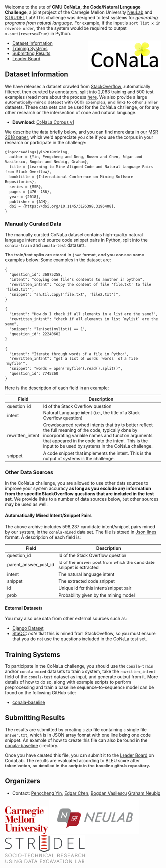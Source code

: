 Welcome to the site of **CMU CoNaLa, the Code/Natural Language Challenge**, a joint
project of the Carnegie Mellon University [NeuLab](http://www.cs.cmu.edu/~neulab/) and [STRUDEL](https://cmustrudel.github.io/) Lab! This
challenge was designed to test systems for *generating programs from natural
language*. For example, if the input is `sort list x in reverse order`, then
the system would be required to output `x.sort(reverse=True)` in Python.

<img style="float:right;" src="conala-logo.png" height="100"/>

* [Dataset Information](#dataset-information)
* [Training Systems](#training-systems)
* [Submitting Results](#submitting-results)
* [Leader Board](https://competitions.codalab.org/competitions/19175)

## Dataset Information

We have released a dataset crawled from [StackOverflow](http://stackoverflow.com),
automatically filtered, then curated by annotators, split into 2,063 training and
500 test examples (read more about the process [here](mining.md).
We also provide a large automatically-mined dataset with 600k
examples, and links to other similar datasets. These data sets can be used for
the CoNaLa challenge, or for any other research on the intersection of code and natural
language.

* **Download**: [CoNaLa Corpus v1](http://www.phontron.com/download/conala-corpus-v1.0.zip)

We describe the data briefly below, and you can find more data in
[our MSR 2018 paper](https://arxiv.org/pdf/1805.08949.pdf), which we'd appreciate
you cite if you use the corpus in your research or participate in the challenge:

```
@inproceedings{yin2018mining,
  author = {Yin, Pengcheng and Deng, Bowen and Chen, Edgar and Vasilescu, Bogdan and Neubig, Graham},
  title = {Learning to Mine Aligned Code and Natural Language Pairs from Stack Overflow},
  booktitle = {International Conference on Mining Software Repositories},
  series = {MSR},
  pages = {476--486},
  year = {2018},
  publisher = {ACM},
  doi = {https://doi.org/10.1145/3196398.3196408},
}
```

### Manually Curated Data

The manually curated CoNaLa dataset contains high-quality natural language
intent and source code snippet pairs in Python, split into the `conala-train`
and `conala-test` datasets. 

The train/test splits are stored in `json` format, and you can see some
examples below:
Some examples in the dataset are:

```
{
  "question_id": 36875258,
  "intent": "copying one file's contents to another in python", 
  "rewritten_intent": "copy the content of file 'file.txt' to file 'file2.txt'", 
  "snippet": "shutil.copy('file.txt', 'file2.txt')", 
}

{
  "intent": "How do I check if all elements in a list are the same?", 
  "rewritten_intent": "check if all elements in list `mylist` are the same", 
  "snippet": "len(set(mylist)) == 1", 
  "question_id": 22240602
}

{
  "intent": "Iterate through words of a file in Python", 
  "rewritten_intent": "get a list of words `words` of a file 'myfile'", 
  "snippet": "words = open('myfile').read().split()", 
  "question_id": 7745260
}
```

Here is the description of each field in an example:

Field | Description
------------ | -------------
question_id | Id of the Stack Overflow question
intent | Natural Language intent (i.e., the title of a Stack Overflow question)
rewritten_intent | Crowdsourced revised intents that try to better reflect the full meaning of the code, typically done by incorporating variable names and function arguments that appeared in the code into the intent. This is the input to be used by systems in the CoNaLa challenge.
snippet | A code snippet that implements the intent. This is the output of systems in the challenge.

### Other Data Sources

In the CoNaLa challenge, you are allowed to use other data sources to improve
your system accuracy **as long as you exclude any information from the specific
StackOverflow questions that are included in the test set**. We provide links
to a number of data sources below, but other sources may be used as well:

#### Automatically Mined Intent/Snippet Pairs
The above archive includes 598,237 candidate intent/snippet pairs mined by our 
system, in the `conala-mined` data set.
The file is stored in [Json lines](http://jsonlines.org/) format. 
A description of each field is:

Field | Description
------------ | -------------
question_id | Id of the Stack Overflow question
parent_answer_post_id | Id of the answer post from which the candidate snippet is extracted
intent | The natural language intent
snippet | The extracted code snippet
id | Unique id for this intent/snippet pair
prob | Probability given by the mining model

#### External Datasets

You may also use data from other external sources such as:
* [Django Dataset](https://ahcweb01.naist.jp/pseudogen/)
* [StaQC](https://github.com/LittleYUYU/StackOverflow-Question-Code-Dataset): *note* that this is mined from StackOveflow, so you must ensure that you do not use the questions included in the CoNaLa test set.

## Training Systems

To participate in the CoNaLa challenge, you should use the `conala-train`
and/or `conala-mined` datasets to train a system, take the `rewritten_intent`
field of the `conala-test` dataset as input, and generate output from it.
More details of how to do so, along with example scripts to perform preprocessing
and train a baseline sequence-to-sequence model can be found on the following GitHub site:

* [conala-baseline](https://github.com/conala-corpus/conala-baseline/)

## Submitting Results

The results are submitted by creating a zip file containing a single file `answer.txt`,
which is in JSON array format with one line being one code snippet. An example of how
to create this file can also be found in the [conala-baseline](https://github.com/conala-corpus/conala-baseline/)
directory.

Once you have created this file, you can submit it to the [Leader Board](https://competitions.codalab.org/competitions/19175) on CodaLab. The results are evaluated according to BLEU score after tokenization, as detailed in the scripts in the baseline github repository.

## Organizers

* Contact: [Pengcheng Yin](http://pcyin.me), [Edgar Chen](https://www.linkedin.com/in/edgar-chen-a4267bb8), [Bogdan Vasilescu](http://bvasiles.github.io) [Graham Neubig](http://phontron.com)

<a href="http://cmu.edu"><img alt="Carnegie Mellon University" src="cmu-logo.png" height="90"></a>
<a href="http://www.cs.cmu.edu/~neulab/"><img alt="NeuLab" src="neulab-logo.png" height="110"></a>
<a href="https://cmustrudel.github.io/"><img alt="Strudel" src="strudel-logo.png" height="90"></a>

